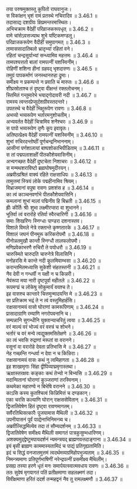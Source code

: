 

  
तया परुषमुक्तस्तु कुपितो राघवानुजः।  
स विकांक्षन् भृशं रामं प्रतस्थे नचिरादिव ॥ 3.46.1 ॥   
तदासाद्य दशग्रीवः क्षिप्रमन्तरमास्थितः।  
अभिचक्राम वैदेहीं परिव्राजकरूपधृत् ॥ 3.46.2 ॥   
वामे चांसेऽवसज्याथ शुभे यष्टिकमण्डलू।  
परिव्राजकरूपेण वैदीहीं समुपागमत् ॥ 3.46.3 ॥   
तामाससादातिबलो भ्रातृभ्यां रहितां वने।  
रहितां चन्द्रसूर्याभ्यां सन्ध्यामिव महत्तमः ॥ 3.46.4 ॥   
तामपश्यत्ततो बालां रामपत्नीं यशस्विनीम्।  
रोहिणीं शशिना हीनां ग्रहवद् भृशदारुणः ॥ 3.46.5 ॥   
तमुग्रं पापकर्माणं जनस्थानरुहा द्रुमाः।  
समीक्ष्य न प्रकम्पन्ते न प्रवाति च मारुतः ॥ 3.46.6 ॥   
शीघ्रस्रोताश्च तं दृष्ट्वा वीक्षन्तं रक्तलोचनम्।  
स्तिमितं गन्तुमारेभे भयाद्गोदावरी नदी ॥ 3.46.7 ॥   
रामस्य त्वन्तरप्रेप्सुर्दशग्रीवस्तदन्तरे।  
उपतस्थे च वैदेहीं भिक्षुरूपेण रावणः ॥ 3.46.8 ॥   
अभव्यो भव्यरूपेण भर्तारमनुशोचतीम्।  
अभ्यवर्तत वैदेहीं चित्रामिव शनैश्चरः ॥ 3.46.9 ॥   
स पापो भव्यरूपेण तृणैः कूप इवावृतः।  
अतिष्ठत्प्रेक्ष्य वैदेहीं रामपत्नीं यशस्विनीम् ॥ 3.46.10 ॥   
शुभां रुचिरदन्तोष्ठीं पूर्णचन्द्रनिभाननाम्।  
आसीनां पर्णशालायां बाष्पशोकाभिपीडिताम् ॥ 3.46.11 ॥   
स तां पद्मपलाशाक्षीं पीतकौशेयवासिनीम्।  
अभ्यगच्छत वैदेहीं दुष्टचेता निशाचरः ॥ 3.46.12 ॥   
स मन्मथशराविष्टो ब्रह्मघोषमुदीरयन्।  
अब्रवीत्प्रश्रितं वाक्यं रहिते राक्षसाधिपः ॥ 3.46.13 ॥   
तामुत्तमां स्त्रियं लोके पद्महीनामिव श्रियम्।  
विभ्राजमानां वपुषा रावणः प्रशशंस ह ॥ 3.46.14 ॥   
का त्वं काञ्चनवर्णाभे पीतकौशेयवासिनि।  
कमलानां शुभां मालां पद्मिनीव हि बिभ्रती ॥ 3.46.15 ॥   
ह्रीः कीर्तिः श्रीः शुभा लक्ष्मीरप्सरा वा शुभानने।  
भूतिर्वा त्वं वरारोहे रतिर्वा स्वैरचारिणी ॥ 3.46.16 ॥   
समाः शिखरिणः स्निग्धाः पाण्डरा दशनास्तव।  
विशाले विमले नेत्रे रक्तान्ते कृष्णतारके ॥ 3.46.17 ॥   
विशालं जघनं पीनमूरू करिकरोपमौ ॥ 3.46.18 ॥   
पीनोन्नतमुखौ कान्तौ स्निग्धौ तालफलोपमौ।  
मणिप्रवेकाभरणै रुचिरौ ते पयोधरौ ॥ 3.46.19 ॥   
चारुस्मिते चारुदति चारुनेत्रे विलासिनि।  
मनोहरसि मे कान्ते नदी कूलमिवाम्भसा ॥ 3.46.20 ॥   
करान्तमितमध्यासि सुकेशी संहतस्तनी ॥ 3.46.21 ॥   
नैव देवी न गन्धर्वी न यक्षी न च किन्नरी।  
नैवंरूपा मया नारी दृष्टपूर्वा महीतले ॥ 3.46.22 ॥   
रूपमग्य्रं च लोकेषु सोकुमार्यं वयश्च ते।  
इह वासश्च कान्तारे चित्तमुन्मादयन्ति मे ॥ 3.46.23 ॥   
सा प्रतिक्राम भद्रं ते न त्वं वस्तुमिहार्हसि।  
राक्षसानामयं वासो घोराणां कामरूपिणाम् ॥ 3.46.24 ॥   
प्रासादाग्राणि रम्याणि नगरोपवनानि च।  
सम्पन्नानि सुगन्धीनि युक्तान्याचरितुं त्वया ॥ 3.46.25 ॥   
वरं माल्यं वरं भोज्यं वरं वस्त्रं च शोभने।  
भर्तारं च वरं मन्ये त्वद्युक्तमसितेक्षणे ॥ 3.46.26 ॥   
का त्वं भवसि रुद्राणां मरूतां वा वरानने।  
वसूनां वा वरारोहे देवता प्रतिभासि मे ॥ 3.46.27 ॥   
नेह गच्छन्ति गन्धर्वा न देवा न च किन्निराः।  
राक्षसानामयं वासः कथं नु त्वमिहागता ॥ 3.46.28 ॥   
इह शाखामृगाः सिंहा द्वीपिव्याघ्रमृगास्तथा।  
ऋक्षास्तरक्षवः कङ्काः कथं तेभ्यो न बिभ्यसि ॥ 3.46.29 ॥   
मदान्वितानां घोराणां कुञ्जराणां तरस्विनाम्।  
कथमेका महारण्ये न बिभेषि वरानने ॥ 3.46.30 ॥   
काऽसि कस्य कुतश्चित्वं किन्निमित्तं च दण्डकान्।  
एका चरसि कल्याणि घोरान् राक्षससेवितान् ॥ 3.46.31 ॥   
द्विजातिवेषेण हितं दृष्ट्वा रावणमागतम्।  
सर्वैरतिथिसत्कारैः पूजयामास मैथिली ॥ 3.46.32 ॥   
उपनीयासनं पूर्वं पाद्येनाभिनिमन्त्र्य च।  
अब्रवीत्सिद्धमित्येव तदा तं सौम्यदर्शनम् ॥ 3.46.33 ॥   
द्विजातिवेषेण समीक्ष्य मैथिली समागतं पात्रकुसुम्भधारिणम्।  
अशक्यमुद्द्वेष्टुमपायदर्शनं न्यमन्त्रयद् ब्राह्मणवत्तदाङ्गाना ॥ 3.46.34 ॥   
इयं बृसी ब्राह्मण काममास्यतामिदं च पाद्यं प्रतिगृह्यतामिति।  
इदं च सिद्धं वनजातमुत्तमं त्वदर्थमव्यग्रमिहोपभुज्यताम् ॥ 3.46.35 ॥   
निमन्त्र्यमाणः प्रतिपूर्णभाषिणीं नरेन्द्रपत्नीं प्रसमीक्ष्य मैथिलीम्।  
प्रसह्य तस्या हरणे धृतं मनः समार्पयत्स्वात्मवधाय रावणः ॥ 3.46.36 ॥   
ततः सुवेषं मृगयागतं पतिं प्रतीक्षमाणा सहलक्ष्मणं तदा।  
विवीक्षमाणा हरितं ददर्श तन्महद्वनं नैव तु रामलक्ष्मणौ ॥ 3.46.37 ॥   
